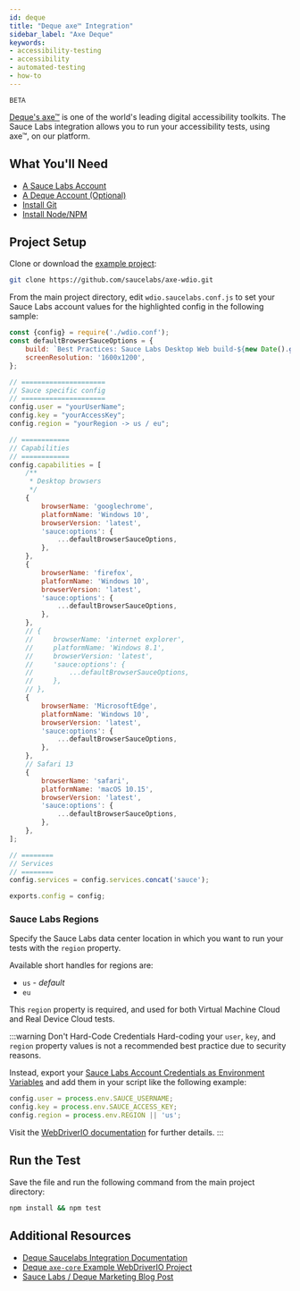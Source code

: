 ```yaml
---
id: deque
title: "Deque axe™ Integration"
sidebar_label: "Axe Deque"
keywords:
- accessibility-testing
- accessibility
- automated-testing
- how-to
---
```


<p><small><span class="highlight beta">BETA</span></small></p>

[Deque's axe™](https://www.deque.com/axe/) is one of the world's leading digital accessibility toolkits. The Sauce Labs integration allows you to run your accessibility tests, using axe™, on our platform.

## What You'll Need
* [A Sauce Labs Account](https://saucelabs.com/sign-up)
* [A Deque Account (Optional)](https://axe.deque.com/plans)
* [Install Git](https://git-scm.com/downloads)
* [Install Node/NPM](https://nodejs.org/en/download/)

## Project Setup

Clone or download the [example project](https://github.com/saucelabs/axe-wdio):

```bash
git clone https://github.com/saucelabs/axe-wdio.git
```
From the main project directory, edit `wdio.saucelabs.conf.js` to set your Sauce Labs account values for the highlighted config in the following sample:

```js {10-12}
const {config} = require('./wdio.conf');
const defaultBrowserSauceOptions = {
    build: `Best Practices: Sauce Labs Desktop Web build-${new Date().getTime()}`,
    screenResolution: '1600x1200',
};

// =====================
// Sauce specific config
// =====================
config.user = "yourUserName";
config.key = "yourAccessKey";
config.region = "yourRegion -> us / eu";

// ============
// Capabilities
// ============
config.capabilities = [
    /**
     * Desktop browsers
     */
    {
        browserName: 'googlechrome',
        platformName: 'Windows 10',
        browserVersion: 'latest',
        'sauce:options': {
            ...defaultBrowserSauceOptions,
        },
    },
    {
        browserName: 'firefox',
        platformName: 'Windows 10',
        browserVersion: 'latest',
        'sauce:options': {
            ...defaultBrowserSauceOptions,
        },
    },
    // {
    //     browserName: 'internet explorer',
    //     platformName: 'Windows 8.1',
    //     browserVersion: 'latest',
    //     'sauce:options': {
    //         ...defaultBrowserSauceOptions,
    //     },
    // },
    {
        browserName: 'MicrosoftEdge',
        platformName: 'Windows 10',
        browserVersion: 'latest',
        'sauce:options': {
            ...defaultBrowserSauceOptions,
        },
    },
    // Safari 13
    {
        browserName: 'safari',
        platformName: 'macOS 10.15',
        browserVersion: 'latest',
        'sauce:options': {
            ...defaultBrowserSauceOptions,
        },
    },
];

// ========
// Services
// ========
config.services = config.services.concat('sauce');

exports.config = config;

```

### Sauce Labs Regions
Specify the Sauce Labs data center location in which you want to run your tests with the `region` property. 
   
Available short handles for regions are:
   * `us` - *default*
   * `eu`

This `region` property is required, and used for both Virtual Machine Cloud and Real Device Cloud tests.


:::warning Don't Hard-Code Credentials
Hard-coding your `user`, `key`, and `region` property values is not a recommended best practice due to security reasons. 

Instead, export your [Sauce Labs Account Credentials as Environment Variables](https://wiki.saucelabs.com/display/DOCS/Best+Practice%3A+Use+Environment+Variables+for+Authentication+Credentials) and add them in your script like the following example:

```js
config.user = process.env.SAUCE_USERNAME;
config.key = process.env.SAUCE_ACCESS_KEY;
config.region = process.env.REGION || 'us';
```

Visit the [WebDriverIO documentation](https://webdriver.io/docs/sauce-service.html) for further details.
:::

## Run the Test
Save the file and run the following command from the main project directory:
```bash
npm install && npm test
```

## Additional Resources
* [Deque Saucelabs Integration Documentation](https://www.deque.com/saucelabs/get-started/)
* [Deque `axe-core` Example WebDriverIO Project](https://github.com/dequelabs/axe-core-npm/tree/develop/packages/webdriverio)
* [Sauce Labs / Deque Marketing Blog Post](https://saucelabs.com/news/sauce-labs-and-deque-systems-join-forces-to-help-enterprises-ensure-digital-accessibility)
